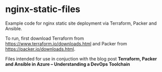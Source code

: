 # nginx-static-files

Example code for nginx static site deployment via Terraform, Packer and Ansible.

To run, first download Terraform from https://www.terraform.io/downloads.html and Packer from https://packer.io/downloads.html.

Files intended for use in conjuction with the blog post **Terraform, Packer and Ansible in Azure – Understanding a DevOps Toolchain** 
